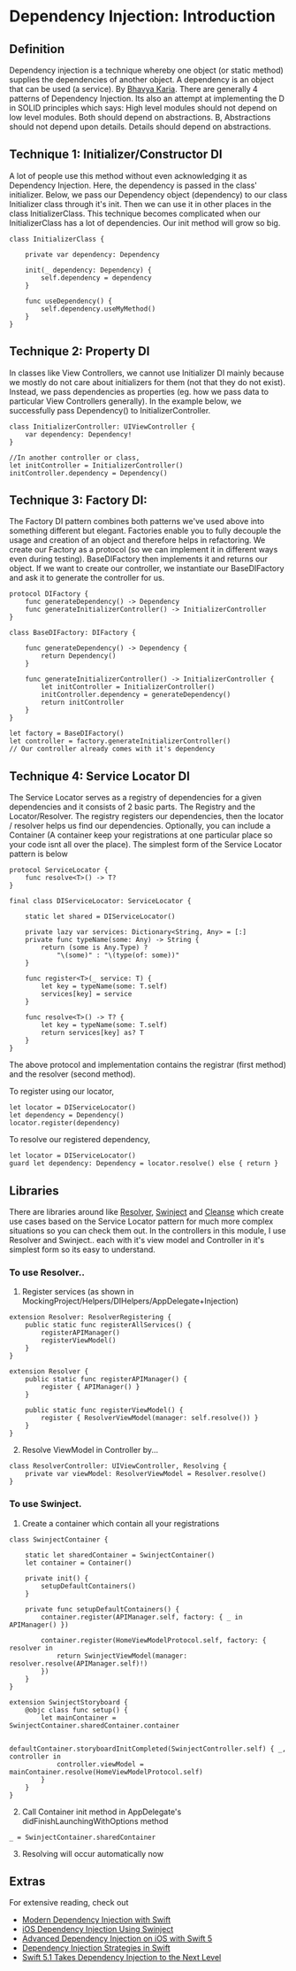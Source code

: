 # Dependency Injection: Introduction

## Definition

Dependency injection is a technique whereby one object (or static method) supplies the dependencies of another object. A dependency is an object that can be used (a service). By [Bhavya Karia](https://www.freecodecamp.org/news/a-quick-intro-to-dependency-injection-what-it-is-and-when-to-use-it-7578c84fa88f/). There are generally 4 patterns of Dependency Injection. Its also an attempt at implementing the D in SOLID principles which says: High level modules should not depend on low level modules. Both should depend on abstractions. B, Abstractions should not depend upon details. Details should depend on abstractions. 

## Technique 1: Initializer/Constructor DI
A lot of people use this method without even acknowledging it as Dependency Injection. Here, the dependency is passed in the class' initializer. Below, we pass our Dependency object (dependency) to our class Initializer class through it's init. Then we can use it in other places in the class InitializerClass. This technique becomes complicated when our InitializerClass has a lot of dependencies. Our init method will grow so big. 

```
class InitializerClass {

    private var dependency: Dependency

    init(_ dependency: Dependency) {
        self.dependency = dependency
    }

    func useDependency() {
        self.dependency.useMyMethod()
    }
}
```

## Technique 2: Property DI

In classes like View Controllers, we cannot use Initializer DI mainly because we mostly do not care about initializers for them (not that they do not exist). Instead, we pass dependencies as properties (eg. how we pass data to particular View Controllers generally). In the example below, we successfully pass Dependency() to InitializerController.

```
class InitializerController: UIViewController {
    var dependency: Dependency!
}

//In another controller or class,
let initController = InitializerController()
initController.dependency = Dependency()
```


## Technique 3: Factory DI:
The Factory DI pattern combines both patterns we've used above into something different but elegant. Factories enable you to fully decouple the usage and creation of an object and therefore helps in refactoring. We create our Factory as a protocol (so we can implement it in different ways even during testing). BaseDIFactory then implements it and returns our object. If we want to create our controller, we instantiate our BaseDIFactory and ask it to generate the controller for us. 

```
protocol DIFactory {
    func generateDependency() -> Dependency
    func generateInitializerController() -> InitializerController
}

class BaseDIFactory: DIFactory {

    func generateDependency() -> Dependency {
        return Dependency()
    }

    func generateInitializerController() -> InitializerController {
        let initController = InitializerController()
        initController.dependency = generateDependency()
        return initController
    }
}

let factory = BaseDIFactory()
let controller = factory.generateInitializerController()
// Our controller already comes with it's dependency 
```

## Technique 4: Service Locator DI
The Service Locator serves as a registry of dependencies for a given dependencies and it consists of 2 basic parts. The Registry and the Locator/Resolver. The registry registers our dependencies, then the locator / resolver helps us find our dependencies. Optionally, you can include a Container (A container keep your registrations at one particular place so your code isnt all over the place).  The simplest form of the Service Locator pattern is below


```
protocol ServiceLocator {
    func resolve<T>() -> T?
}

final class DIServiceLocator: ServiceLocator {

    static let shared = DIServiceLocator()

    private lazy var services: Dictionary<String, Any> = [:]
    private func typeName(some: Any) -> String {
        return (some is Any.Type) ?
            "\(some)" : "\(type(of: some))"
    }

    func register<T>(_ service: T) {
        let key = typeName(some: T.self)
        services[key] = service
    }

    func resolve<T>() -> T? {
        let key = typeName(some: T.self)
        return services[key] as? T
    }
}
```
The above protocol and implementation contains the registrar (first method) and the resolver (second method).

To register using our locator,
```
let locator = DIServiceLocator()
let dependency = Dependency()
locator.register(dependency)
```

To resolve our registered dependency,
```
let locator = DIServiceLocator()
guard let dependency: Dependency = locator.resolve() else { return }
```

## Libraries
There are libraries around like [Resolver](https://github.com/hmlongco/Resolver), [Swinject](https://github.com/Swinject/Swinject) and [Cleanse](https://github.com/square/Cleanse) which create use cases based on the Service Locator pattern for much more complex situations so you can check them out.
In the controllers in this module, I use Resolver and Swinject.. each with it's view model and Controller in it's simplest form so its easy to understand.

### To use Resolver..
  1. Register services (as shown in MockingProject/Helpers/DIHelpers/AppDelegate+Injection)
```
extension Resolver: ResolverRegistering {
    public static func registerAllServices() {
        registerAPIManager()
        registerViewModel()
    }
}

extension Resolver {
    public static func registerAPIManager() {
        register { APIManager() }
    }

    public static func registerViewModel() {
        register { ResolverViewModel(manager: self.resolve()) }
    }
}
```

 2. Resolve ViewModel in Controller by...
```
class ResolverController: UIViewController, Resolving {
    private var viewModel: ResolverViewModel = Resolver.resolve()
}
```

### To use Swinject.
 1. Create a container which contain all your registrations
```
class SwinjectContainer {

    static let sharedContainer = SwinjectContainer()
    let container = Container()

    private init() {
        setupDefaultContainers()
    }

    private func setupDefaultContainers() {
        container.register(APIManager.self, factory: { _ in APIManager() })

        container.register(HomeViewModelProtocol.self, factory: { resolver in
            return SwinjectViewModel(manager: resolver.resolve(APIManager.self)!)
        })
    }
}

extension SwinjectStoryboard {
    @objc class func setup() {
        let mainContainer = SwinjectContainer.sharedContainer.container

        defaultContainer.storyboardInitCompleted(SwinjectController.self) { _, controller in
            controller.viewModel = mainContainer.resolve(HomeViewModelProtocol.self)
        }
    }
}

```

 2. Call Container init method in AppDelegate's didFinishLaunchingWithOptions method
```
_ = SwinjectContainer.sharedContainer
```

 3. Resolving will occur automatically now

## Extras
For extensive reading, check out 

- [Modern Dependency Injection with Swift](https://medium.com/better-programming/modern-dependency-injection-in-swift-952286b308be)
- [iOS Dependency Injection Using Swinject](https://medium.com/flawless-app-stories/ios-dependency-injection-using-swinject-9c4ceff99e41)
- [Advanced Dependency Injection on iOS with Swift 5](https://www.vadimbulavin.com/dependency-injection-in-swift/)
- [Dependency Injection Strategies in Swift](https://quickbirdstudios.com/blog/swift-dependency-injection-service-locators/)
- [Swift 5.1 Takes Dependency Injection to the Next Level](https://medium.com/better-programming/taking-swift-dependency-injection-to-the-next-level-b71114c6a9c6)
